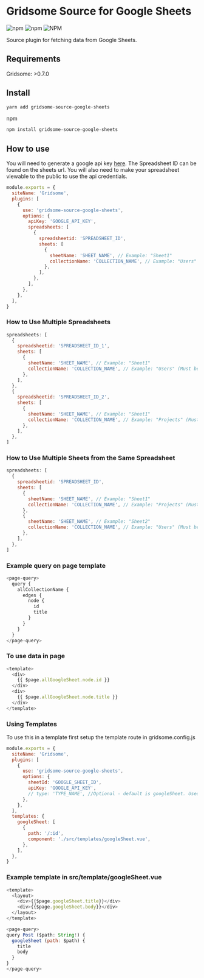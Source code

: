 # Gridsome Source for Google Sheets

![npm](https://img.shields.io/npm/v/gridsome-source-google-sheets.svg)
![npm](https://img.shields.io/npm/dt/gridsome-source-google-sheets.svg)
![NPM](https://img.shields.io/npm/l/gridsome-source-google-sheets.svg)

Source plugin for fetching data from Google Sheets.

## Requirements

Gridsome: >0.7.0

## Install

```js
yarn add gridsome-source-google-sheets
```

npm

```js
npm install gridsome-source-google-sheets
```

## How to use

You will need to generate a google api key [here](https://console.developers.google.com/apis/credentials). The Spreadsheet ID can be found on the sheets url. You will also need to make your spreadsheet viewable to the public to use the api credentials.

```js
module.exports = {
  siteName: 'Gridsome',
  plugins: [
    {
      use: 'gridsome-source-google-sheets',
      options: {
        apiKey: 'GOOGLE_API_KEY',
        spreadsheets: [
          {
            spreadsheetid: 'SPREADSHEET_ID',
            sheets: [
              {
                sheetName: 'SHEET_NAME', // Example: "Sheet1"
                collectionName: 'COLLECTION_NAME', // Example: "Users" (Must be unique)
              },
            ],
          },
        ],
      },
    },
  ],
}
```

### How to Use Multiple Spreadsheets

```js
spreadsheets: [
  {
    spreadsheetid: 'SPREADSHEET_ID_1',
    sheets: [
      {
        sheetName: 'SHEET_NAME', // Example: "Sheet1"
        collectionName: 'COLLECTION_NAME', // Example: "Users" (Must be unique)
      },
    ],
  },
  {
    spreadsheetid: 'SPREADSHEET_ID_2',
    sheets: [
      {
        sheetName: 'SHEET_NAME', // Example: "Sheet1"
        collectionName: 'COLLECTION_NAME', // Example: "Projects" (Must be unique)
      },
    ],
  },
]
```

### How to Use Multiple Sheets from the Same Spreadsheet

```js
spreadsheets: [
  {
    spreadsheetid: 'SPREADSHEET_ID',
    sheets: [
      {
        sheetName: 'SHEET_NAME', // Example: "Sheet1"
        collectionName: 'COLLECTION_NAME', // Example: "Projects" (Must be unique)
      },
      {
        sheetName: 'SHEET_NAME', // Example: "Sheet2"
        collectionName: 'COLLECTION_NAME', // Example: "Users" (Must be Unique)
      },
    ],
  },
]
```

### Example query on page template

```js
<page-query>
  query {
    allCollectionName {
      edges {
        node {
          id
          title
        }
      }
    }
  }
</page-query>
```

### To use data in page

```js
<template>
  <div>
    {{ $page.allGoogleSheet.node.id }}
  </div>
  <div>
    {{ $page.allGoogleSheet.node.title }}
  </div>
</template>
```

### Using Templates

To use this in a template first setup the template route in gridsome.config.js

```js
module.exports = {
  siteName: 'Gridsome',
  plugins: [
    {
      use: 'gridsome-source-google-sheets',
      options: {
        sheetId: 'GOOGLE_SHEET_ID',
        apiKey: 'GOOGLE_API_KEY',
        // type: 'TYPE_NAME', //Optional - default is googleSheet. Used for graphql queries.
      },
    },
  ],
  templates: {
    googleSheet: [
      {
        path: '/:id',
        component: './src/templates/googleSheet.vue',
      },
    ],
  },
}
```

### Example template in src/template/googleSheet.vue

```js
<template>
  <layout>
    <div>{{$page.googleSheet.title}}</div>
    <div>{{$page.googleSheet.body}}</div>
  </layout>
</template>

<page-query>
query Post ($path: String!) {
  googleSheet (path: $path) {
    title
    body
  }
}
</page-query>
```
